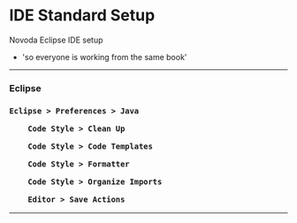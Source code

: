 IDE Standard Setup
================

Novoda Eclipse IDE setup
 - 'so everyone is working from the same book'

-----

<h3> Eclipse <h3>

	Eclipse > Preferences > Java

		Code Style > Clean Up

		Code Style > Code Templates

		Code Style > Formatter

		Code Style > Organize Imports

		Editor > Save Actions

-----